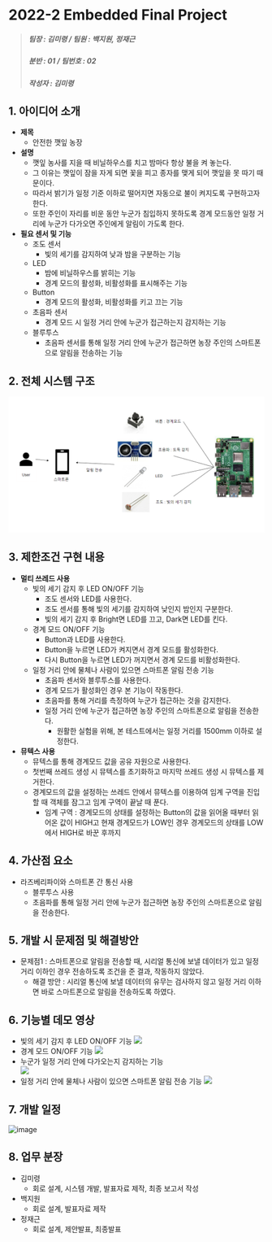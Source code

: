# 2022-2 Embedded Final Project
> ##### 팀장 : 김미령 / 팀원 : 백지원, 정재근
> ##### 분반 : 01 / 팀번호 : 02
> ##### 작성자 : 김미령

## 1. 아이디어 소개
* **제목**
  * 안전한 깻잎 농장
* **설명**
  * 깻잎 농사를 지을 때 비닐하우스를 치고 밤마다 항상 불을 켜 놓는다. 
  * 그 이유는 깻잎이 잠을 자게 되면 꽃을 피고 종자를 맺게 되어 깻잎을 못 따기 때문이다.
  * 따라서 밝기가 일정 기준 이하로 떨어지면 자동으로 불이 켜지도록 구현하고자 한다.
  * 또한 주인이 자리를 비운 동안 누군가 침입하지 못하도록 경계 모드동안 일정 거리에 누군가 다가오면 주인에게 알림이 가도록 한다.
* **필요 센서 및 기능**
  * 조도 센서
    * 빛의 세기를 감지하여 낮과 밤을 구분하는 기능
  * LED
    * 밤에 비닐하우스를 밝히는 기능
    * 경계 모드의 활성화, 비활성화를 표시해주는 기능
  * Button
    * 경계 모드의 활성화, 비활성화를 키고 끄는 기능
  * 초음파 센서
    * 경계 모드 시 일정 거리 안에 누군가 접근하는지 감지하는 기능
  * 블루투스
    * 초음파 센서를 통해 일정 거리 안에 누군가 접근하면 농장 주인의 스마트폰으로 알림을 전송하는 기능

## 2. 전체 시스템 구조
![전체 시스템 구조](./image/SystemStructure.png)

## 3. 제한조건 구현 내용
* **멀티 쓰레드 사용**
  * 빛의 세기 감지 후 LED ON/OFF 기능
    * 조도 센서와 LED를 사용한다.
    * 조도 센서를 통해 빛의 세기를 감지하여 낮인지 밤인지 구분한다.
    * 빛의 세기 감지 후 Bright면 LED를 끄고, Dark면 LED를 킨다.
  * 경계 모드 ON/OFF 기능
    * Button과 LED를 사용한다.
    * Button을 누르면 LED가 켜지면서 경계 모드를 활성화한다.
    * 다시 Button을 누르면 LED가 꺼지면서 경계 모드를 비활성화한다.  
  * 일정 거리 안에 물체나 사람이 있으면 스마트폰 알림 전송 기능
    * 초음파 센서와 블루투스를 사용한다.
    * 경계 모드가 활성화인 경우 본 기능이 작동한다.
    * 초음파를 통해 거리를 측정하여 누군가 접근하는 것을 감지한다.
    * 일정 거리 안에 누군가 접근하면 농장 주인의 스마트폰으로 알림을 전송한다.
      * 원활한 실험을 위해, 본 테스트에서는 일정 거리를 1500mm 이하로 설정한다.
* **뮤텍스 사용**
  * 뮤텍스를 통해 경계모드 값을 공유 자원으로 사용한다.
  * 첫번째 쓰레드 생성 시 뮤텍스를 초기화하고 마지막 쓰레드 생성 시 뮤텍스를 제거한다.
  * 경계모드의 값을 설정하는 쓰레드 안에서 뮤텍스를 이용하여 임계 구역을 진입할 때 객체를 잠그고 임계 구역이 끝날 때 푼다.
    * 임계 구역 : 경계모드의 상태를 설정하는 Button의 값을 읽어올 때부터 읽어온 값이 HIGH고 현재 경계모드가 LOW인 경우 경계모드의 상태를 LOW에서 HIGH로 바꾼 후까지

## 4. 가산점 요소
* 라즈베리파이와 스마트폰 간 통신 사용
  * 블루투스 사용
  * 초음파를 통해 일정 거리 안에 누군가 접근하면 농장 주인의 스마트폰으로 알림을 전송한다.

## 5. 개발 시 문제점 및 해결방안
* 문제점1 : 스마트폰으로 알림을 전송할 때, 시리얼 통신에 보낼 데이터가 있고 일정 거리 이하인 경우 전송하도록 조건을 준 결과, 작동하지 않았다.
  * 해결 방안 : 시리얼 통신에 보낼 데이터의 유무는 검사하지 않고 일정 거리 이하면 바로 스마트폰으로 알림을 전송하도록 하였다.

## 6. 기능별 데모 영상
* 빛의 세기 감지 후 LED ON/OFF 기능
  <img src = "https://user-images.githubusercontent.com/86556226/208119395-f8c86ec0-8490-419d-b9c4-68147c5f0261.gif">
* 경계 모드 ON/OFF 기능
  <img src = "https://user-images.githubusercontent.com/86556226/208116919-e4bf7bb9-8107-4e50-ad34-e6ab90886da6.gif">
* 누군가 일정 거리 안에 다가오는지 감지하는 기능    
  <img src = "https://user-images.githubusercontent.com/86556226/208122607-25e537e0-0abf-4cf6-b097-6eac36b6b5bd.gif">
* 일정 거리 안에 물체나 사람이 있으면 스마트폰 알림 전송 기능
  <img src = "https://user-images.githubusercontent.com/86556226/208120891-1c355bf0-5d62-4732-ba20-402a528bff43.gif">

## 7. 개발 일정
![image](https://user-images.githubusercontent.com/86556226/208130944-9cdcb982-bc4e-4168-a7be-0108ebfdc36a.png)

## 8. 업무 분장
* 김미령
  * 회로 설계, 시스템 개발, 발표자료 제작, 최종 보고서 작성
* 백지원
  * 회로 설계, 발표자료 제작 
* 정재근
  * 회로 설계, 제안발표, 최종발표
